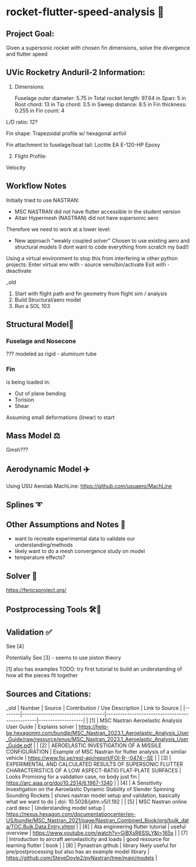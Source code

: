 # rocket-flutter-speed-analysis 🚀

## Project Goal:
Given a supersonic rocket with chosen fin dimensions, solve the divergence and flutter speed

## UVic Rocketry Anduril-2 Information:
1) Dimensions:

   Fuselage outer diameter: 5.75 in
   Total rocket length: 97.64 in
   Span: 5 in
   Root chord: 13 in
   Tip chord: 3.5 in
   Sweep distance: 8.5 in
   Fin thickness: 0.255 in
   Fin count: 4
   

L/D ratio: 12?

Fin shape:
Trapezoidal profile w/ hexagonal airfoil


Fin attachment to fuselage/boat tail:
Loctite EA E-120-HP Epoxy

2) Flight Profile:

Velocity



## Workflow Notes

Initially tried to use NASTRAN:
- MSC NASTRAN did not have flutter accessible in the student version
- Altair Hypermesh (NASTRAN) did not have supersonic aero

Therefore we need to work at a lower level: 
- New approach "weakly coupled solver"
Chosen to use existing aero and structural models (I dont want to code everything from scratch my bad!)

Using a virtual environment to stop this from interfering w other python projects:
Enter virtual env with - source venv/bin/activate
Exit with - deactivate


_old
1) Start with flight path and fin geometry from flight sim / analysis
2) Build Structural/aero model
3) Run a SOL 103 


## Structural Model🗼

### Fuselage and Nosecone 
???
modeled as rigid - aluminum tube

### Fin 
is being loaded in:
- Out of plane bending
- Torision
- Shear

Assuming small deformations (linear) to start




## Mass Model ⚖️

Gmsh???

## Aerodynamic Model ✈️

Using USU Aerolab MachLine: https://github.com/usuaero/MachLine


## Splines ➰



## Other Assumptions and Notes 📝
- want to recreate experimental data to validate our understanding/methods
- likely want to do a mesh convergence study on model
- temperature effects?

## Solver 📝


https://fenicsproject.org/ 


## Postprocessing Tools 🛠️🐍



## Validation ✅

See [4]

Potentially See [3] - seems to use piston theory

[1] also has examples
TODO: try first tutorial to build an understanding of how all the pieces fit together



## Sources and Citations:

_old
| Number | Source                            | Contribution / Use Description                 | Link to Source    |
|--------|-----------------------------------|------------------------------------------------|-------------------|
| [1]    | MSC Nastran Aeroelastic Analysis User Guide | Explains solver                      | https://help-be.hexagonmi.com/bundle/MSC_Nastran_2023.1_Aeroelastic_Analysis_User_Guide/raw/resource/enus/MSC_Nastran_2023.1_Aeroelastic_Analysis_User_Guide.pdf |
| [2]    | AEROELASTIC INVESTIGATION OF A MISSILE CONFIGURATION | Example of MSC Nastran for flutter analysis of a similar vehicle                   | https://www.foi.se/rest-api/report/FOI-R--0474--SE |
| [3]    | EXPERIMENTAL AND CALCULATED RESULTS OF SUPERSONIC FLUTTER CHARACTERISTICS OF A LOW ASPECT-RATIO FLAT-PLATE SURFACES | Looks Promising for a validation case, no body just fin | https://arc.aiaa.org/doi/10.2514/6.1967-1340 |
| [4]    | A Sensitivity Investigation on the Aeroelastic Dynamic Stability of Slender Spinning Sounding Rockets | shows nastran model setup and validation, basically what we want to do | doi: 10.5028/jatm.v5i1.192 |
| [5]    | MSC Nastran online card desc | Understanding model setup | https://nexus.hexagon.com/documentationcenter/en-US/bundle/MSC_Nastran_2021/page/Nastran_Combined_Book/qrg/bulk_data/TOC.Bulk.Data.Entry.xhtml |
| [6]    | Ata engineering flutter tutorial | useful overview | https://www.youtube.com/watch?v=GjBXsR6SSLY&t=165s |
| [7]    | Introduction to aircraft aeroelasticity and loads | good resource for learning flutter | book |
| [8]    | Pynastran github | library likely useful for pre/postprocessing but also has an example model library | https://github.com/SteveDoyle2/pyNastran/tree/main/models |


<!-- This is a comment in a Markdown file (not rendered) --> 
